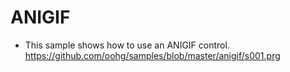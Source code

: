 # ANIGIF

* This sample shows how to use an ANIGIF control.
https://github.com/oohg/samples/blob/master/anigif/s001.prg